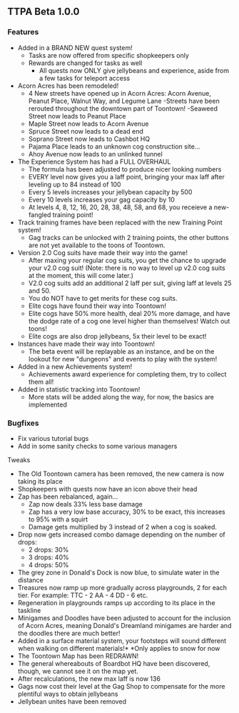 ## TTPA Beta 1.0.0

### Features

- Added in a BRAND NEW quest system!
  - Tasks are now offered from specific shopkeepers only
  - Rewards are changed for tasks as well
    - All quests now ONLY give jellybeans and experience, aside from a few 
      tasks for teleport access
- Acorn Acres has been remodeled!
  - 4 New streets have opened up in Acorn Acres: Acorn Avenue, Peanut 
    Place, Walnut Way, and Legume Lane
 -Streets have been rerouted throughout the downtown part of Toontown!
  -Seaweed Street now leads to Peanut Place
  - Maple Street now leads to Acorn Avenue
  - Spruce Street now leads to a dead end
  - Soprano Street now leads to Cashbot HQ
  - Pajama Place leads to an unknown cog construction site...
  - Ahoy Avenue now leads to an unlinked tunnel
- The Experience System has had a FULL OVERHAUL
  - The formula has been adjusted to produce nicer looking numbers
  - EVERY level now gives you a laff point, bringing your max laff after leveling 
     up to 84 instead of 100
  - Every 5 levels increases your jellybean capacity by 500
  - Every 10 levels increases your gag capacity by 10
  - At levels 4, 8, 12, 16, 20, 28, 38, 48, 58, and 68, you receieve a new-
    fangled training point!
- Track training frames have been replaced with the new Training Point 
  system!
  - Gag tracks can be unlocked with 2 training points, the other buttons are 
     not yet available to the toons of Toontown.
- Version 2.0 Cog suits have made their way into the game!
  - After maxing your regular cog suits, you get the chance to upgrade your 
    v2.0 cog suit! (Note: there is no way to level up v2.0 cog suits at the 
    moment, this will come later.)
  - V2.0 cog suits add an additional 2 laff per suit, giving laff at levels 25 and 
    50.
  - You do NOT have to get merits for these cog suits.
  - Elite cogs have found their way into Toontown!
  - Elite cogs have 50% more health, deal 20% more damage, and have the 
    dodge rate of a cog one level higher than themselves! Watch out toons!
  - Elite cogs are also drop jellybeans, 5x their level to be exact!
- Instances have made their way into Toontown!
  - The beta event will be replayable as an instance, and be on the lookout for 
    new "dungeons" and events to play with the system!
- Added in a new Achievements system!
  - Achievements award experience for completing them, try to collect them all!
- Added in statistic tracking into Toontown!
  - More stats will be added along the way, for now, the basics are implemented

### Bugfixes

- Fix various tutorial bugs
- Add in some sanity checks to some various managers

Tweaks
- The Old Toontown camera has been removed, the new camera is now 
   taking its place
- Shopkeepers with quests now have an icon above their head
- Zap has been rebalanced, again...
  - Zap now deals 33% less base damage
  - Zap has a very low base accuracy, 30% to be exact, this increases to 95% 
    with a squirt
  - Damage gets multiplied by 3 instead of 2 when a cog is soaked.
- Drop now gets increased combo damage depending on the number of drops:
  - 2 drops: 30%
  - 3 drops: 40%
  - 4 drops: 50%
- The grey zone in Donald's Dock is now blue, to simulate water in the 
   distance
- Treasures now ramp up more gradually across playgrounds, 2 for each tier. 
  For example:
   TTC - 2
   AA - 4
   DD - 6
   etc.
- Regeneration in playgrounds ramps up according to its place in the taskline
- Minigames and Doodles have been adjusted to account for the inclusion of 
 Acorn Acres, meaning Donald's Dreamland minigames are harder and the 
 doodles there are much better!
- Added in a surface material system, your footsteps will sound different when 
 walking on different materials!*
  *Only applies to snow for now
- The Toontown Map has been REDRAWN!
- The general whereabouts of Boardbot HQ have been discovered, though, 
  we cannot see it on the map yet.
- After recalculations, the new max laff is now 136
- Gags now cost their level at the Gag Shop to compensate for the more 
 plentiful ways to obtain jellybeans
- Jellybean unites have been removed